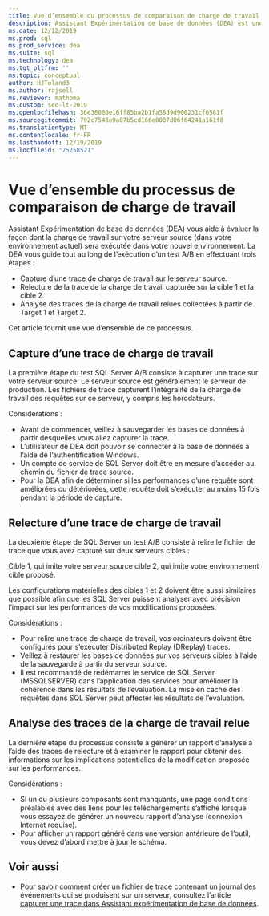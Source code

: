 ```yaml
---
title: Vue d’ensemble du processus de comparaison de charge de travail
description: Assistant Expérimentation de base de données (DEA) est une solution de test A/B permettant de modifier des environnements SQL Server, tels que des mises à niveau ou de nouveaux index.
ms.date: 12/12/2019
ms.prod: sql
ms.prod_service: dea
ms.suite: sql
ms.technology: dea
ms.tgt_pltfrm: ''
ms.topic: conceptual
author: HJToland3
ms.author: rajsell
ms.reviewer: mathoma
ms.custom: seo-lt-2019
ms.openlocfilehash: 36e36060e16ff85ba2b1fa58d9d900231cf6581f
ms.sourcegitcommit: 792c7548e9a07b5cd166e0007d06f64241a161f8
ms.translationtype: MT
ms.contentlocale: fr-FR
ms.lasthandoff: 12/19/2019
ms.locfileid: "75258521"
---
```

# <a name="overview-of-the-workload-comparison-process"></a>Vue d’ensemble du processus de comparaison de charge de travail

Assistant Expérimentation de base de données (DEA) vous aide à évaluer la façon dont la charge de travail sur votre serveur source (dans votre environnement actuel) sera exécutée dans votre nouvel environnement. La DEA vous guide tout au long de l’exécution d’un test A/B en effectuant trois étapes :

- Capture d’une trace de charge de travail sur le serveur source.
- Relecture de la trace de la charge de travail capturée sur la cible 1 et la cible 2.
- Analyse des traces de la charge de travail relues collectées à partir de Target 1 et Target 2.

Cet article fournit une vue d’ensemble de ce processus.

## <a name="capturing-a-workload-trace"></a>Capture d’une trace de charge de travail

La première étape du test SQL Server A/B consiste à capturer une trace sur votre serveur source. Le serveur source est généralement le serveur de production. Les fichiers de trace capturent l’intégralité de la charge de travail des requêtes sur ce serveur, y compris les horodateurs.

Considérations :

- Avant de commencer, veillez à sauvegarder les bases de données à partir desquelles vous allez capturer la trace.
- L’utilisateur de DEA doit pouvoir se connecter à la base de données à l’aide de l’authentification Windows.
- Un compte de service de SQL Server doit être en mesure d’accéder au chemin du fichier de trace source.
- Pour la DEA afin de déterminer si les performances d’une requête sont améliorées ou détériorées, cette requête doit s’exécuter au moins 15 fois pendant la période de capture.

## <a name="replaying-a-workload-trace"></a>Relecture d’une trace de charge de travail

La deuxième étape de SQL Server un test A/B consiste à relire le fichier de trace que vous avez capturé sur deux serveurs cibles :

Cible 1, qui imite votre serveur source cible 2, qui imite votre environnement cible proposé.

Les configurations matérielles des cibles 1 et 2 doivent être aussi similaires que possible afin que les SQL Server puissent analyser avec précision l’impact sur les performances de vos modifications proposées.

Considérations :

- Pour relire une trace de charge de travail, vos ordinateurs doivent être configurés pour s’exécuter Distributed Replay (DReplay) traces.
- Veillez à restaurer les bases de données sur vos serveurs cibles à l’aide de la sauvegarde à partir du serveur source.
- Il est recommandé de redémarrer le service de SQL Server (MSSQLSERVER) dans l’application des services pour améliorer la cohérence dans les résultats de l’évaluation. La mise en cache des requêtes dans SQL Server peut affecter les résultats de l’évaluation.

## <a name="analyzing-the-replayed-workload-traces"></a>Analyse des traces de la charge de travail relue

La dernière étape du processus consiste à générer un rapport d’analyse à l’aide des traces de relecture et à examiner le rapport pour obtenir des informations sur les implications potentielles de la modification proposée sur les performances.

Considérations :

- Si un ou plusieurs composants sont manquants, une page conditions préalables avec des liens pour les téléchargements s’affiche lorsque vous essayez de générer un nouveau rapport d’analyse (connexion Internet requise).
- Pour afficher un rapport généré dans une version antérieure de l’outil, vous devez d’abord mettre à jour le schéma.

## <a name="see-also"></a>Voir aussi

- Pour savoir comment créer un fichier de trace contenant un journal des événements qui se produisent sur un serveur, consultez l’article [capturer une trace dans Assistant expérimentation de base de données](database-experimentation-assistant-capture-trace.md).